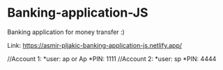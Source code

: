 # Banking-application-JS
Banking application for money transfer :)

Link:
https://asmir-pljakic-banking-application-js.netlify.app/

//Account 1:
*user: ap or Ap
*PIN: 1111
//Account 2:
*user: sp
*PIN: 4444
